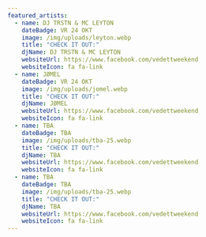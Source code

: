 ```yaml
---
featured_artists:
  - name: DJ TRSTN & MC LEYTON
    dateBadge: VR 24 OKT
    image: /img/uploads/leyton.webp
    title: "CHECK IT OUT:"
    djName: DJ TRSTN & MC LEYTON
    websiteUrl: https://www.facebook.com/vedettweekend
    websiteIcon: fa fa-link
  - name: JØMEL
    dateBadge: VR 24 OKT
    image: /img/uploads/jomel.webp
    title: "CHECK IT OUT:"
    djName: JØMEL
    websiteUrl: https://www.facebook.com/vedettweekend
    websiteIcon: fa fa-link
  - name: TBA
    dateBadge: TBA
    image: /img/uploads/tba-25.webp
    title: "CHECK IT OUT:"
    djName: TBA
    websiteUrl: https://www.facebook.com/vedettweekend
    websiteIcon: fa fa-link
  - name: TBA
    dateBadge: TBA
    image: /img/uploads/tba-25.webp
    title: "CHECK IT OUT:"
    djName: TBA
    websiteUrl: https://www.facebook.com/vedettweekend
    websiteIcon: fa fa-link
---
```

